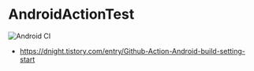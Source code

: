 # AndroidActionTest

![Android CI](https://github.com/DNights/AndroidActionTest/workflows/Android%20CI/badge.svg)

- https://dnight.tistory.com/entry/Github-Action-Android-build-setting-start

